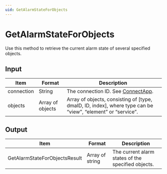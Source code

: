 ```yaml
---
uid: GetAlarmStateForObjects
---
```


# GetAlarmStateForObjects

Use this method to retrieve the current alarm state of several specified objects.

## Input

| Item | Format | Description |
|--|--|--|
| connection | String | The connection ID. See [ConnectApp](xref:ConnectApp). |
| objects | Array of objects | Array of objects, consisting of \[type, dmaID, ID, index\], where type can be “view”, “element” or “service”. |

## Output

| Item                          | Format          | Description                                        |
|-------------------------------|-----------------|----------------------------------------------------|
| GetAlarmStateForObjectsResult | Array of string | The current alarm states of the specified objects. |
